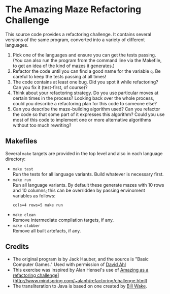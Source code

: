 # The Amazing Maze Refactoring Challenge

This source code provides a refactoring challenge. It contains several versions of the same program, converted into a
variety of different languages.

1. Pick one of the languages and ensure you can get the tests passing.  (You can also run the program from the command line via the Makefile, to get an idea of the kind of mazes it generates.)
2. Refactor the code until you can find a good name for the variable `q`. Be careful to keep the tests passing at all times!
3. The code contains at least one bug. Did you spot it while refactoring? Can you fix it (test-first, of course)?
4. Think about your refactoring strategy. Do you use particular moves at certain times in the process?  Looking back over the whole process, could you describe a refactoring plan for this code to someone else?
5. Can you describe the maze-building algorithm used? Can you refactor the code so that some part of it expresses this algorithm? Could you use most of this code to implement one or more alternative algorithms without too much rewriting?

## Makefiles

Several `make` targets are provided in the top level and also in each language directory:

* `make test`\
  Run the tests for all language variants.  Build whatever is necessary first.
* `make run`\
  Run all language variants. By default these generate mazes with 10 rows and 10 columns; this can be overridden by passing envinoment variables as follows:
  ```
  cols=4 rows=5 make run
  ```
* `make clean`\
  Remove intermediate compilation targets, if any.
* `make clobber`\
  Remove all built artefacts, if any.

## Credits

* The original program is by Jack Hauber, and the source is "Basic Computer Games." Used with permission of [David Ahl](www.SwapMeetDave.com)
* This exercise was inspired by Alan Hensel's use of [Amazing as a refactoring challenge]([http://www.mindspring.com/~alanh/refactoring/challenge.html)](http://www.mindspring.com/~alanh/refactoring/challenge.html)
* The transliteration to Java is based on one created by [Bill Wake](http://xp123.com).

